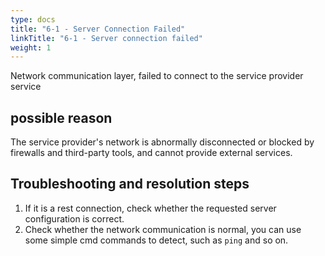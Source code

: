```yaml
---
type: docs
title: "6-1 - Server Connection Failed"
linkTitle: "6-1 - Server connection failed"
weight: 1
---
```

Network communication layer, failed to connect to the service provider service

## possible reason

The service provider's network is abnormally disconnected or blocked by firewalls and third-party tools, and cannot provide external services.

## Troubleshooting and resolution steps

1. If it is a rest connection, check whether the requested server configuration is correct.
2. Check whether the network communication is normal, you can use some simple cmd commands to detect, such as `ping` and so on.

<p style="margin-top: 3rem;"> </p>